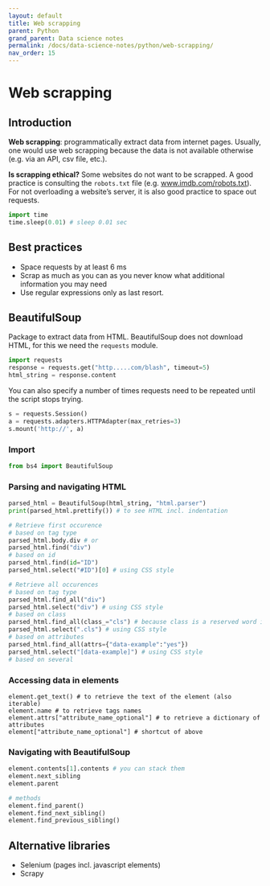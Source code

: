 ```yaml
---
layout: default
title: Web scrapping
parent: Python
grand_parent: Data science notes
permalink: /docs/data-science-notes/python/web-scrapping/
nav_order: 15
---
```


# Web scrapping

## Introduction

**Web scrapping**: programmatically extract data from internet pages. Usually, one would use web scrapping because the data is not available otherwise (e.g. via an API, csv file, etc.).

**Is scrapping ethical?** Some websites do not want to be scrapped. A good practice is consulting the `robots.txt` file (e.g. www.imdb.com/robots.txt). For not overloading a website’s server, it is also good practice to space out requests.

```python
import time
time.sleep(0.01) # sleep 0.01 sec
```

## Best practices

* Space requests by at least 6 ms
* Scrap as much as you can as you never know what additional information you may need
* Use regular expressions only as last resort.

## BeautifulSoup

Package to extract data from HTML. BeautifulSoup does not download HTML, for this we need the `requests` module.

```python
import requests
response = requests.get("http.....com/blash", timeout=5)
html_string = response.content
```

You can also specify a number of times requests need to be repeated until the script stops trying.

```python
s = requests.Session()
a = requests.adapters.HTTPAdapter(max_retries=3)
s.mount('http://', a)
```

### Import

```python
from bs4 import BeautifulSoup
```

### Parsing and navigating HTML

```python
parsed_html = BeautifulSoup(html_string, "html.parser")
print(parsed_html.prettify()) # to see HTML incl. indentation

# Retrieve first occurence
# based on tag type
parsed_html.body.div # or
parsed_html.find("div")
# based on id
parsed_html.find(id="ID")
parsed_html.select("#ID")[0] # using CSS style

# Retrieve all occurences
# based on tag type
parsed_html.find_all("div")
parsed_html.select("div") # using CSS style
# based on class
parsed_html.find_all(class_="cls") # because class is a reserved word in Python
parsed_html.select(".cls") # using CSS style
# based on attributes
parsed_html.find_all(attrs={"data-example":"yes"})
parsed_html.select("[data-example]") # using CSS style
# based on several 
```

### Accessing data in elements

```
element.get_text() # to retrieve the text of the element (also iterable)
element.name # to retrieve tags names
element.attrs["attribute_name_optional"] # to retrieve a dictionary of attributes
element["attribute_name_optional"] # shortcut of above
```

### Navigating with BeautifulSoup

```python
element.contents[1].contents # you can stack them
element.next_sibling
element.parent

# methods
element.find_parent()
element.find_next_sibling()
element.find_previous_sibling()
```

## Alternative libraries

* Selenium (pages incl. javascript elements)
* Scrapy
